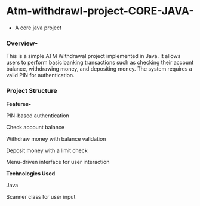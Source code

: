 # Atm-withdrawl-project-CORE-JAVA-
- A core java project

### **Overview-**

This is a simple ATM Withdrawal project implemented in Java. It allows users to perform basic banking transactions such as checking their account balance, withdrawing money, and depositing money. The system requires a valid PIN for authentication.

### **Project Structure**



**Features-**

  PIN-based authentication

  Check account balance

  Withdraw money with balance validation

  Deposit money with a limit check

  Menu-driven interface for user interaction

**Technologies Used**

  Java

  Scanner class for user input
